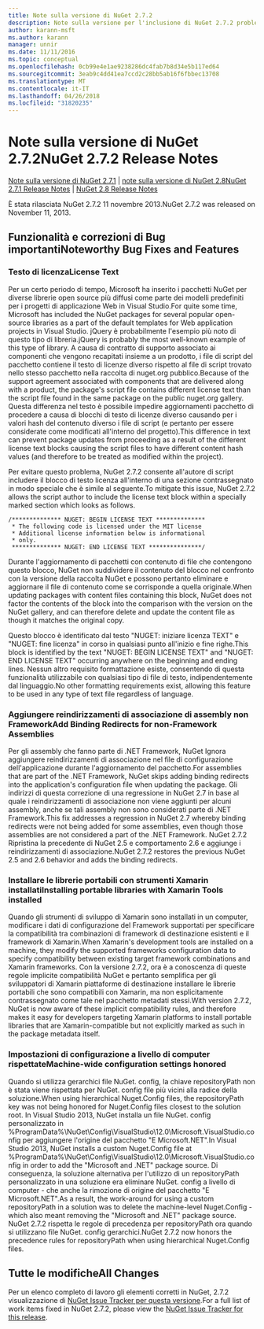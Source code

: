 ```yaml
---
title: Note sulla versione di NuGet 2.7.2
description: Note sulla versione per l'inclusione di NuGet 2.7.2 problemi noti, correzioni di bug, le funzionalità aggiunte e dcr.
author: karann-msft
ms.author: karann
manager: unnir
ms.date: 11/11/2016
ms.topic: conceptual
ms.openlocfilehash: 0cb99e4e1ae9238286dc4fab7b8d34e5b117ed64
ms.sourcegitcommit: 3eab9c4dd41ea7ccd2c28bb5ab16f6fbbec13708
ms.translationtype: MT
ms.contentlocale: it-IT
ms.lasthandoff: 04/26/2018
ms.locfileid: "31820235"
---
```

# <a name="nuget-272-release-notes"></a><span data-ttu-id="3561b-103">Note sulla versione di NuGet 2.7.2</span><span class="sxs-lookup"><span data-stu-id="3561b-103">NuGet 2.7.2 Release Notes</span></span>

<span data-ttu-id="3561b-104">[Note sulla versione di NuGet 2.7.1](../release-notes/nuget-2.7.1.md) | [note sulla versione di NuGet 2.8](../release-notes/nuget-2.8.md)</span><span class="sxs-lookup"><span data-stu-id="3561b-104">[NuGet 2.7.1 Release Notes](../release-notes/nuget-2.7.1.md) | [NuGet 2.8 Release Notes](../release-notes/nuget-2.8.md)</span></span>

<span data-ttu-id="3561b-105">È stata rilasciata NuGet 2.7.2 11 novembre 2013.</span><span class="sxs-lookup"><span data-stu-id="3561b-105">NuGet 2.7.2 was released on November 11, 2013.</span></span>

## <a name="noteworthy-bug-fixes-and-features"></a><span data-ttu-id="3561b-106">Funzionalità e correzioni di Bug importanti</span><span class="sxs-lookup"><span data-stu-id="3561b-106">Noteworthy Bug Fixes and Features</span></span>

### <a name="license-text"></a><span data-ttu-id="3561b-107">Testo di licenza</span><span class="sxs-lookup"><span data-stu-id="3561b-107">License Text</span></span>
<span data-ttu-id="3561b-108">Per un certo periodo di tempo, Microsoft ha inserito i pacchetti NuGet per diverse librerie open source più diffusi come parte dei modelli predefiniti per i progetti di applicazione Web in Visual Studio.</span><span class="sxs-lookup"><span data-stu-id="3561b-108">For quite some time, Microsoft has included the NuGet packages for several popular open-source libraries as a part of the default templates for Web application projects in Visual Studio.</span></span> <span data-ttu-id="3561b-109">jQuery è probabilmente l'esempio più noto di questo tipo di libreria.</span><span class="sxs-lookup"><span data-stu-id="3561b-109">jQuery is probably the most well-known example of this type of library.</span></span> <span data-ttu-id="3561b-110">A causa di contratto di supporto associato ai componenti che vengono recapitati insieme a un prodotto, i file di script del pacchetto contiene il testo di licenze diverso rispetto al file di script trovato nello stesso pacchetto nella raccolta di nuget.org pubblico.</span><span class="sxs-lookup"><span data-stu-id="3561b-110">Because of the support agreement associated with components that are delivered along with a product, the package's script file contains different license text than the script file found in the same package on the public nuget.org gallery.</span></span> <span data-ttu-id="3561b-111">Questa differenza nel testo è possibile impedire aggiornamenti pacchetto di procedere a causa di blocchi di testo di licenze diverso causando per i valori hash del contenuto diverso i file di script (e pertanto per essere considerate come modificati all'interno del progetto).</span><span class="sxs-lookup"><span data-stu-id="3561b-111">This difference in text can prevent package updates from proceeding as a result of the different license text blocks causing the script files to have different content hash values (and therefore to be treated as modified within the project).</span></span>

<span data-ttu-id="3561b-112">Per evitare questo problema, NuGet 2.7.2 consente all'autore di script includere il blocco di testo licenza all'interno di una sezione contrassegnato in modo speciale che è simile al seguente.</span><span class="sxs-lookup"><span data-stu-id="3561b-112">To mitigate this issue, NuGet 2.7.2 allows the script author to include the license text block within a specially marked section which looks as follows.</span></span>

    /************** NUGET: BEGIN LICENSE TEXT **************
     * The following code is licensed under the MIT license
     * Additional license information below is informational
     * only.
     ************** NUGET: END LICENSE TEXT ***************/

<span data-ttu-id="3561b-113">Durante l'aggiornamento di pacchetti con contenuto di file che contengono questo blocco, NuGet non suddividere il contenuto del blocco nel confronto con la versione della raccolta NuGet e possono pertanto eliminare e aggiornare il file di contenuto come se corrisponde a quella originale.</span><span class="sxs-lookup"><span data-stu-id="3561b-113">When updating packages with content files containing this block, NuGet does not factor the contents of the block into the comparison with the version on the NuGet gallery, and can therefore delete and update the content file as though it matches the original copy.</span></span>

<span data-ttu-id="3561b-114">Questo blocco è identificato dal testo "NUGET: iniziare licenza TEXT" e "NUGET: fine licenza" in corso in qualsiasi punto all'inizio e fine righe.</span><span class="sxs-lookup"><span data-stu-id="3561b-114">This block is identified by the text "NUGET: BEGIN LICENSE TEXT" and "NUGET: END LICENSE TEXT" occurring anywhere on the beginning and ending lines.</span></span>  <span data-ttu-id="3561b-115">Nessun altro requisito formattazione esiste, consentendo di questa funzionalità utilizzabile con qualsiasi tipo di file di testo, indipendentemente dal linguaggio.</span><span class="sxs-lookup"><span data-stu-id="3561b-115">No other formatting requirements exist, allowing this feature to be used in any type of text file regardless of language.</span></span>

### <a name="add-binding-redirects-for-non-framework-assemblies"></a><span data-ttu-id="3561b-116">Aggiungere reindirizzamenti di associazione di assembly non Framework</span><span class="sxs-lookup"><span data-stu-id="3561b-116">Add Binding Redirects for non-Framework Assemblies</span></span>
<span data-ttu-id="3561b-117">Per gli assembly che fanno parte di .NET Framework, NuGet Ignora aggiungere reindirizzamenti di associazione nel file di configurazione dell'applicazione durante l'aggiornamento del pacchetto.</span><span class="sxs-lookup"><span data-stu-id="3561b-117">For assemblies that are part of the .NET Framework, NuGet skips adding binding redirects into the application's configuration file when updating the package.</span></span> <span data-ttu-id="3561b-118">Gli indirizzi di questa correzione di una regressione in NuGet 2.7 in base al quale i reindirizzamenti di associazione non viene aggiunti per alcuni assembly, anche se tali assembly non sono considerati parte di .NET Framework.</span><span class="sxs-lookup"><span data-stu-id="3561b-118">This fix addresses a regression in NuGet 2.7 whereby binding redirects were not being added for some assemblies, even though those assemblies are not considered a part of the .NET Framework.</span></span> <span data-ttu-id="3561b-119">NuGet 2.7.2 Ripristina la precedente di NuGet 2.5 e comportamento 2.6 e aggiunge i reindirizzamenti di associazione.</span><span class="sxs-lookup"><span data-stu-id="3561b-119">NuGet 2.7.2 restores the previous NuGet 2.5 and 2.6 behavior and adds the binding redirects.</span></span>

### <a name="installing-portable-libraries-with-xamarin-tools-installed"></a><span data-ttu-id="3561b-120">Installare le librerie portabili con strumenti Xamarin installati</span><span class="sxs-lookup"><span data-stu-id="3561b-120">Installing portable libraries with Xamarin Tools installed</span></span>
<span data-ttu-id="3561b-121">Quando gli strumenti di sviluppo di Xamarin sono installati in un computer, modificare i dati di configurazione del Framework supportati per specificare la compatibilità tra combinazioni di framework di destinazione esistenti e il framework di Xamarin.</span><span class="sxs-lookup"><span data-stu-id="3561b-121">When Xamarin's development tools are installed on a machine, they modify the supported frameworks configuration data to specify compatibility between existing target framework combinations and Xamarin frameworks.</span></span> <span data-ttu-id="3561b-122">Con la versione 2.7.2, ora è a conoscenza di queste regole implicite compatibilità NuGet e pertanto semplifica per gli sviluppatori di Xamarin piattaforme di destinazione installare le librerie portabili che sono compatibili con Xamarin, ma non esplicitamente contrassegnato come tale nel pacchetto metadati stessi.</span><span class="sxs-lookup"><span data-stu-id="3561b-122">With version 2.7.2, NuGet is now aware of these implicit compatibility rules, and therefore makes it easy for developers targeting Xamarin platforms to install portable libraries that are Xamarin-compatible but not explicitly marked as such in the package metadata itself.</span></span>

### <a name="machine-wide-configuration-settings-honored"></a><span data-ttu-id="3561b-123">Impostazioni di configurazione a livello di computer rispettate</span><span class="sxs-lookup"><span data-stu-id="3561b-123">Machine-wide configuration settings honored</span></span>
<span data-ttu-id="3561b-124">Quando si utilizza gerarchici file NuGet. config, la chiave repositoryPath non è stata viene rispettata per NuGet. config file più vicini alla radice della soluzione.</span><span class="sxs-lookup"><span data-stu-id="3561b-124">When using hierarchical Nuget.Config files, the repositoryPath key was not being honored for Nuget.Config files closest to the solution root.</span></span> <span data-ttu-id="3561b-125">In Visual Studio 2013, NuGet installa un file NuGet. config personalizzato in %ProgramData%\NuGet\Config\VisualStudio\12.0\Microsoft.VisualStudio.config per aggiungere l'origine del pacchetto "E Microsoft.NET".</span><span class="sxs-lookup"><span data-stu-id="3561b-125">In Visual Studio 2013, NuGet installs a custom Nuget.Config file at %ProgramData%\NuGet\Config\VisualStudio\12.0\Microsoft.VisualStudio.config in order to add the "Microsoft and .NET" package source.</span></span> <span data-ttu-id="3561b-126">Di conseguenza, la soluzione alternativa per l'utilizzo di un repositoryPath personalizzato in una soluzione era eliminare NuGet. config a livello di computer - che anche la rimozione di origine del pacchetto "E Microsoft.NET".</span><span class="sxs-lookup"><span data-stu-id="3561b-126">As a result, the work-around for using a custom repositoryPath in a solution was to delete the machine-level Nuget.Config - which also meant removing the "Microsoft and .NET" package source.</span></span> <span data-ttu-id="3561b-127">NuGet 2.7.2 rispetta le regole di precedenza per repositoryPath ora quando si utilizzano file NuGet. config gerarchici.</span><span class="sxs-lookup"><span data-stu-id="3561b-127">NuGet 2.7.2 now honors the precedence rules for repositoryPath when using hierarchical Nuget.Config files.</span></span>

## <a name="all-changes"></a><span data-ttu-id="3561b-128">Tutte le modifiche</span><span class="sxs-lookup"><span data-stu-id="3561b-128">All Changes</span></span>
<span data-ttu-id="3561b-129">Per un elenco completo di lavoro gli elementi corretti in NuGet, 2.7.2 visualizzazione di [NuGet Issue Tracker per questa versione](https://nuget.codeplex.com/workitem/list/advanced?keyword=&status=All&type=All&priority=All&release=NuGet%202.7.2&assignedTo=All&component=All&sortField=LastUpdatedDate&sortDirection=Descending&page=0&reasonClosed=Fixed).</span><span class="sxs-lookup"><span data-stu-id="3561b-129">For a full list of work items fixed in NuGet 2.7.2, please view the [NuGet Issue Tracker for this release](https://nuget.codeplex.com/workitem/list/advanced?keyword=&status=All&type=All&priority=All&release=NuGet%202.7.2&assignedTo=All&component=All&sortField=LastUpdatedDate&sortDirection=Descending&page=0&reasonClosed=Fixed).</span></span>
